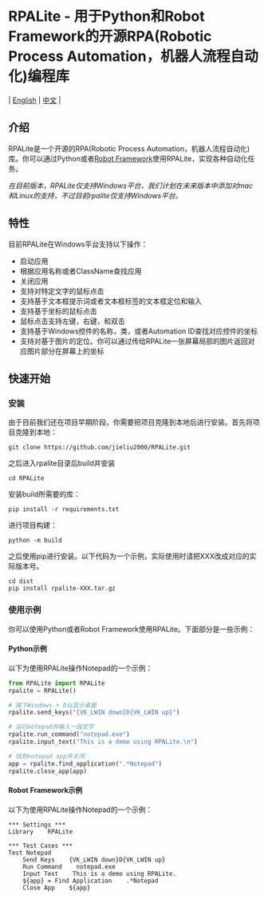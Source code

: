 # RPALite - 用于Python和Robot Framework的开源RPA(Robotic Process Automation，机器人流程自动化)编程库

| [English](README.md) |  [中文](README-zh.md) |

## 介绍

RPALite是一个开源的RPA(Robotic Process Automation，机器人流程自动化)库。你可以通过Python或者[Robot Framework](https://robotframework.org/)使用RPALite，实现各种自动化任务。

*在目前版本，RPALite仅支持Windows平台，我们计划在未来版本中添加对mac和Linux的支持，不过目前rpalite仅支持Windows平台。*

## 特性

目前RPALite在Windows平台支持以下操作：

* 启动应用
* 根据应用名称或者ClassName查找应用
* 关闭应用
* 支持对特定文字的鼠标点击
* 支持基于文本框提示词或者文本框标签的文本框定位和输入
* 支持基于坐标的鼠标点击
* 鼠标点击支持左键，右键，和双击
* 支持基于Windows控件的名称，类，或者Automation ID查找对应控件的坐标
* 支持对基于图片的定位。你可以通过传给RPALite一张屏幕局部的图片返回对应图片部分在屏幕上的坐标

## 快速开始

### 安装

由于目前我们还在项目早期阶段，你需要把项目克隆到本地后进行安装。首先将项目克隆到本地：
```
git clone https://github.com/jieliu2000/RPALite.git
```
之后进入rpalite目录后build并安装
```
cd RPALite
```
安装build所需要的库：
```
pip install -r requirements.txt
```
进行项目构建：
```
python -m build
```
之后使用pip进行安装。以下代码为一个示例，实际使用时请把XXX改成对应的实际版本号。
```
cd dist
pip install rpalite-XXX.tar.gz
```

### 使用示例

你可以使用Python或者Robot Framework使用RPALite。下面部分是一些示例：

#### Python示例

以下为使用RPALite操作Notepad的一个示例：

```python
from RPALite import RPALite
rpalite = RPALite()

# 按下Windows + D以显示桌面
rpalite.send_keys("{VK_LWIN down}D{VK_LWIN up}")

# 运行notepad并输入一段文字
rpalite.run_command("notepad.exe")
rpalite.input_text("This is a demo using RPALite.\n")

# 找到notepad app并关闭
app = rpalite.find_application(".*Notepad")
rpalite.close_app(app)

```

#### Robot Framework示例

以下为使用RPALite操作Notepad的一个示例：

```robotframework
*** Settings ***
Library    RPALite

*** Test Cases ***
Test Notepad
    Send Keys    {VK_LWIN down}D{VK_LWIN up}
    Run Command    notepad.exe
    Input Text    This is a demo using RPALite.
    ${app} = Find Application    .*Notepad
    Close App    ${app}
```
